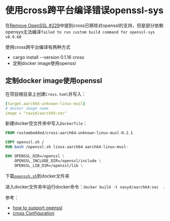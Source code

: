 # 使用cross跨平台编译错误openssl-sys

在[Remove OpenSSL #229](https://github.com/rust-embedded/cross/issues/229)中提到cross已移除对openssl的支持，但是部分依赖opensys无法编译`failed to run custom build command for openssl-sys v0.9.60`

使用cross跨平台编译有两种方式

* cargo install --version 0.1.16 cross
* 定制docker image使用openssl

## 定制docker image使用openssl

在项目根目录上创建`Cross.toml`并写入：

```yaml
[target.aarch64-unknown-linux-musl]
# docker image name
image = "navyd/aarch64:sec"
```

新建docker空文件夹中写入`Dockerfile`：

```dockerfile
FROM rustembedded/cross:aarch64-unknown-linux-musl-0.2.1

COPY openssl.sh /
RUN bash /openssl.sh linux-aarch64 aarch64-linux-musl-

ENV OPENSSL_DIR=/openssl \
    OPENSSL_INCLUDE_DIR=/openssl/include \
    OPENSSL_LIB_DIR=/openssl/lib \
```

下载[`openssh.sh`](https://github.com/rust-embedded/cross/blob/c183ee37a9dc6b0e6b6a6ac9c918173137bad4ef/docker/openssl.sh)到docker文件夹

进入docker文件夹中运行docker命令：`docker build -t navyd/aarch64:sec  .`

参考：

* [how to support openssl](https://github.com/rust-embedded/cross/issues/229#issuecomment-748500115)
* [cross Configuration](https://github.com/rust-embedded/cross#Configuration)
